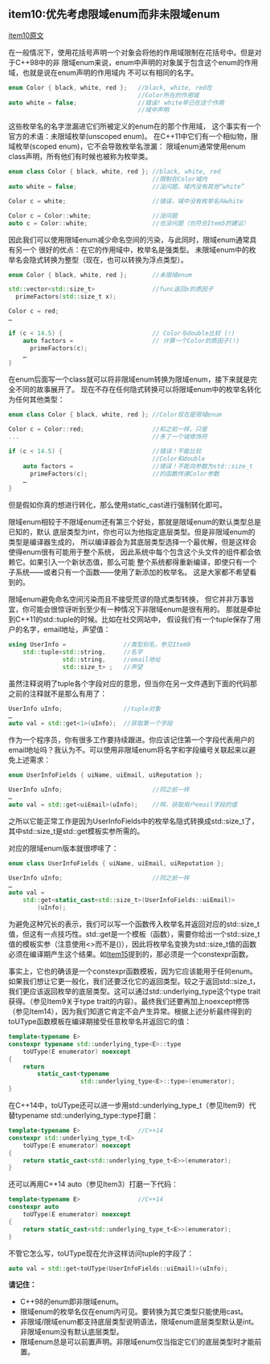 ## item10:优先考虑限域enum而非未限域enum

[item10原文](https://cntransgroup.github.io/EffectiveModernCppChinese/3.MovingToModernCpp/item10.html)

在一般情况下，使用花括号声明一个对象会将他的作用域限制在花括号中。但是对于C++98中的非
限域enum来说，enum中声明的对象属于包含这个enum的作用域，也就是说在enum声明的作用域内
不可以有相同的名字。
```C++
enum Color { black, white, red };   //black, white, red在
                                    //Color所在的作用域
auto white = false;                 //错误! white早已在这个作用
                                    //域中声明
```

这些枚举名的名字泄漏进它们所被定义的enum在的那个作用域，
这个事实有一个官方的术语：未限域枚举(unscoped enum)。
在C++11中它们有一个相似物，限域枚举(scoped enum)，它不会导致枚举名泄漏：
限域enum通常使用enum class声明，所有他们有时候也被称为枚举类。
```C++
enum class Color { black, white, red }; //black, white, red
                                        //限制在Color域内
auto white = false;                     //没问题，域内没有其他“white”

Color c = white;                        //错误，域中没有枚举名叫white

Color c = Color::white;                 //没问题
auto c = Color::white;                  //也没问题（也符合Item5的建议）
```

因此我们可以使用限域enum减少命名空间的污染，与此同时，限域enum通常具有另一个
很好的优点：在它的作用域中，枚举名是强类型。
未限域enum中的枚举名会隐式转换为整型（现在，也可以转换为浮点类型）。

```C++
enum Color { black, white, red };       //未限域enum

std::vector<std::size_t>                //func返回x的质因子
  primeFactors(std::size_t x);

Color c = red;
…

if (c < 14.5) {                         // Color与double比较 (!)
    auto factors =                      // 计算一个Color的质因子(!)
      primeFactors(c);
    …
}
```

在enum后面写一个class就可以将非限域enum转换为限域enum，接下来就是完全不同的故事展开了。
现在不存在任何隐式转换可以将限域enum中的枚举名转化为任何其他类型：

```C++
enum class Color { black, white, red }; //Color现在是限域enum

Color c = Color::red;                   //和之前一样，只是
...                                     //多了一个域修饰符

if (c < 14.5) {                         //错误！不能比较
                                        //Color和double
    auto factors =                      //错误！不能向参数为std::size_t
      primeFactors(c);                  //的函数传递Color参数
    …
}
```

但是假如你真的想进行转化，那么使用static_cast进行强制转化即可。

限域enum相较于不限域enum还有第三个好处，那就是限域enum的默认类型总是已知的，默认
底层类型为int，你也可以为他指定底层类型。但是非限域enum的类型是编译器生成的，
所以编译器会为其底层类型选择一个最优解，但是这样会使得enum很有可能用于整个系统，
因此系统中每个包含这个头文件的组件都会依赖它。如果引入一个新状态值，那么可能
整个系统都得重新编译，即使只有一个子系统——或者只有一个函数——使用了新添加的枚举名。
这是大家都不希望看到的。

限域enum避免命名空间污染而且不接受荒谬的隐式类型转换，
但它并非万事皆宜，你可能会很惊讶听到至少有一种情况下非限域enum是很有用的。
那就是牵扯到C++11的std::tuple的时候。比如在社交网站中，
假设我们有一个tuple保存了用户的名字，email地址，声望值：

```C++
using UserInfo =                //类型别名，参见Item9
    std::tuple<std::string,     //名字
               std::string,     //email地址
               std::size_t> ;   //声望
```

虽然注释说明了tuple各个字段对应的意思，但当你在另一文件遇到下面的代码那之前的注释就不是那么有用了：

```C++
UserInfo uInfo;                 //tuple对象
…
auto val = std::get<1>(uInfo);	//获取第一个字段
```

作为一个程序员，你有很多工作要持续跟进。你应该记住第一个字段代表用户的email地址吗？我认为不。可以使用非限域enum将名字和字段编号关联起来以避免上述需求：
```C++
enum UserInfoFields { uiName, uiEmail, uiReputation };

UserInfo uInfo;                         //同之前一样
…
auto val = std::get<uiEmail>(uInfo);    //啊，获取用户email字段的值
```

之所以它能正常工作是因为UserInfoFields中的枚举名隐式转换成std::size_t了，其中std::size_t是std::get模板实参所需的。

对应的限域enum版本就很啰嗦了：
```C++
enum class UserInfoFields { uiName, uiEmail, uiReputation };

UserInfo uInfo;                         //同之前一样
…
auto val =
    std::get<static_cast<std::size_t>(UserInfoFields::uiEmail)>
        (uInfo);
```

为避免这种冗长的表示，我们可以写一个函数传入枚举名并返回对应的std::size_t值，但这有一点技巧性。std::get是一个模板（函数），需要你给出一个std::size_t值的模板实参（注意使用<>而不是()），因此将枚举名变换为std::size_t值的函数必须在编译期产生这个结果。如[Item15](https://cntransgroup.github.io/EffectiveModernCppChinese/3.MovingToModernCpp/item15.html)提到的，那必须是一个constexpr函数。

事实上，它也的确该是一个constexpr函数模板，因为它应该能用于任何enum。如果我们想让它更一般化，我们还要泛化它的返回类型。较之于返回std::size_t，我们更应该返回枚举的底层类型。这可以通过std::underlying_type这个type trait获得。（参见Item9关于type trait的内容）。最终我们还要再加上noexcept修饰（参见Item14），因为我们知道它肯定不会产生异常。根据上述分析最终得到的toUType函数模板在编译期接受任意枚举名并返回它的值：

```C++
template<typename E>
constexpr typename std::underlying_type<E>::type
    toUType(E enumerator) noexcept
{
    return
        static_cast<typename
                    std::underlying_type<E>::type>(enumerator);
}
```

在C++14中，toUType还可以进一步用std::underlying_type_t（参见Item9）代替typename std::underlying_type<E>::type打磨：
```C++
template<typename E>                //C++14
constexpr std::underlying_type_t<E>
    toUType(E enumerator) noexcept
{
    return static_cast<std::underlying_type_t<E>>(enumerator);
}
```

还可以再用C++14 auto（参见Item3）打磨一下代码：
```C++
template<typename E>                //C++14
constexpr auto
    toUType(E enumerator) noexcept
{
    return static_cast<std::underlying_type_t<E>>(enumerator);
}
```

不管它怎么写，toUType现在允许这样访问tuple的字段了：
```C++
auto val = std::get<toUType(UserInfoFields::uiEmail)>(uInfo);
```

**请记住：**
* C++98的enum即非限域enum。
* 限域enum的枚举名仅在enum内可见。要转换为其它类型只能使用cast。
* 非限域/限域enum都支持底层类型说明语法，限域enum底层类型默认是int。非限域enum没有默认底层类型。
* 限域enum总是可以前置声明。非限域enum仅当指定它们的底层类型时才能前置。